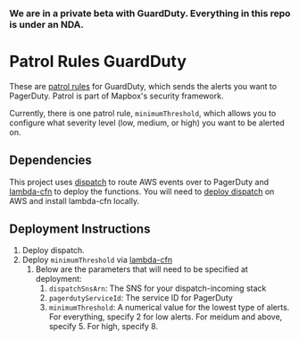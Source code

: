 ### We are in a private beta with GuardDuty. Everything in this repo is under an NDA.

# Patrol Rules GuardDuty
These are [patrol rules](https://github.com/mapbox/patrol) for GuardDuty, which sends the alerts you want to PagerDuty. Patrol is part of Mapbox's security framework.

Currently, there is one patrol rule, `minimumThreshold`, which allows you to configure what severity level (low, medium, or high) you want to be alerted on.

## Dependencies
This project uses [dispatch](https://github.com/mapbox/dispatch) to route AWS events over to PagerDuty and [lambda-cfn]() to deploy the functions. You will need to [deploy dispatch](https://github.com/mapbox/dispatch#set-up) on AWS and install lambda-cfn locally.

## Deployment Instructions
1. Deploy dispatch.
1. Deploy `minimumThreshold` via [lambda-cfn](https://github.com/mapbox/lambda-cfn#creating-new-lambda-functions)
    1. Below are the parameters that will need to be specified at deployment:
        1. `dispatchSnsArn`: The SNS for your dispatch-incoming stack
        1. `pagerdutyServiceId`: The service ID for PagerDuty
        1. `minimumThreshold`: A numerical value for the lowest type of alerts. For everything, specify 2 for low alerts. For meidum and above, specify 5. For high, specify 8.
